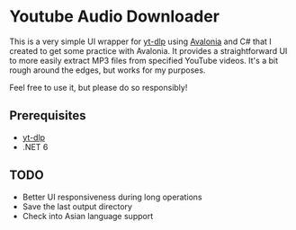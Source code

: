 # Youtube Audio Downloader

This is a very simple UI wrapper for [yt-dlp](https://github.com/yt-dlp/yt-dlp) using [Avalonia](https://avaloniaui.net/) and C# that I created to get some practice with Avalonia. It provides a straightforward UI to more easily extract MP3 files from specified YouTube videos. It's a bit rough around the edges, but works for my purposes.

Feel free to use it, but please do so responsibly!

## Prerequisites
- [yt-dlp](https://github.com/yt-dlp/yt-dlp)
- .NET 6

## TODO

- Better UI responsiveness during long operations
- Save the last output directory
- Check into Asian language support
